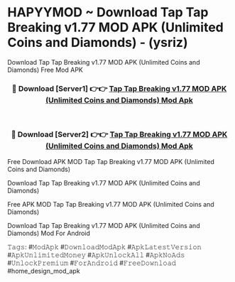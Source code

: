 # HAPYYMOD ~ Download Tap Tap Breaking v1.77 MOD APK (Unlimited Coins and Diamonds) - (ysriz)
Download Tap Tap Breaking v1.77 MOD APK (Unlimited Coins and Diamonds) Free Mod APK

<div align="center">
<h3>🔴 Download [Server1] 👉👉 <a href="https://apk-comot.site?title=Tap_Tap_Breaking_v1.77_MOD_APK_(Unlimited_Coins_and_Diamonds)">Tap Tap Breaking v1.77 MOD APK (Unlimited Coins and Diamonds) Mod Apk</a></h3><br>

<h3>🔴 Download [Server2] 👉👉 <a href="https://apk-comot.site?title=Tap_Tap_Breaking_v1.77_MOD_APK_(Unlimited_Coins_and_Diamonds)">Tap Tap Breaking v1.77 MOD APK (Unlimited Coins and Diamonds) Mod Apk</a></h3>
</div>


Free Download APK MOD Tap Tap Breaking v1.77 MOD APK (Unlimited Coins and Diamonds)

Download Tap Tap Breaking v1.77 MOD APK (Unlimited Coins and Diamonds) 

Free APK MOD Tap Tap Breaking v1.77 MOD APK (Unlimited Coins and Diamonds) 

Download Tap Tap Breaking v1.77 MOD APK (Unlimited Coins and Diamonds) Mod For Android

𝚃𝚊𝚐𝚜: #𝙼𝚘𝚍𝙰𝚙𝚔 #𝙳𝚘𝚠𝚗𝚕𝚘𝚊𝚍𝙼𝚘𝚍𝙰𝚙𝚔 #𝙰𝚙𝚔𝙻𝚊𝚝𝚎𝚜𝚝𝚅𝚎𝚛𝚜𝚒𝚘𝚗 #𝙰𝚙𝚔𝚄𝚗𝚕𝚒𝚖𝚒𝚝𝚎𝚍𝙼𝚘𝚗𝚎𝚢 #𝙰𝚙𝚔𝚄𝚗𝚕𝚘𝚌𝚔𝙰𝚕𝚕 #𝙰𝚙𝚔𝙽𝚘𝙰𝚍𝚜 #𝚄𝚗𝚕𝚘𝚌𝚔𝙿𝚛𝚎𝚖𝚒𝚞𝚖 #𝙵𝚘𝚛𝙰𝚗𝚍𝚛𝚘𝚒𝚍 #𝙵𝚛𝚎𝚎𝙳𝚘𝚠𝚗𝚕𝚘𝚊𝚍 #home_design_mod_apk